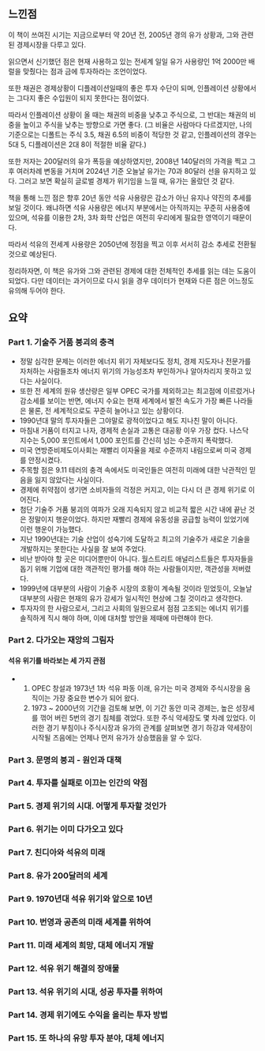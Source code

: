 ## 느낀점
이 책이 쓰여진 시기는 지금으로부터 약 20년 전, 2005년 경의 유가 상황과, 그와 관련된 경제시장을 다루고 있다.

읽으면서 신기했던 점은 현재 사용하고 있는 전세계 일일 유가 사용량인 1억 2000만 배럴을 맞췄다는 점과 금에 투자하라는 조언이었다.

또한 채권은 경제상황이 디플레이션일때의 좋은 투자 수단이 되며, 인플레이션 상황에서는 그다지 좋은 수입원이 되지 못한다는 점이었다.

따라서 인플레이션 상황이 올 때는 채권의 비중을 낮추고 주식으로, 그 반대는 채권의 비중을 높이고 주식을 낮추는 방향으로 가면 좋다. 
(그 비율은 사람마다 다르겠지만, 나의 기준으로는 디폴트는 주식 3.5, 채권 6.5의 비중이 적당한 것 같고, 인플레이션의 경우는 5대 5, 디플레이션은 2대 8이 적절한 비율 같다.)

또한 저자는 200달러의 유가 폭등을 예상하였지만, 2008년 140달러의 가격을 찍고 그 후 여러차례 변동을 거치며 2024년 기준 오늘날 유가는 70과 80달러 선을 유지하고 있다. 그러고 보면 확실히 글로벌 경제가 위기임을 느낄 때, 유가는 올랐던 것 같다.

책을 통해 느낀 점은 향후 20년 동안 석유 사용량은 감소가 아닌 유지나 약진의 추세를 보일 것이다. 왜냐하면 석유 사용량은 에너지 부분에서는 아직까지는 꾸준히 사용중에 있으며, 석유를 이용한 2차, 3차 화학 산업은 여전히 우리에게 필요한 영역이기 때문이다.

따라서 석유의 전세계 사용량은 2050년에 정점을 찍고 이후 서서히 감소 추세로 전환될것으로 예상된다.

정리하자면, 이 책은 유가와 그와 관련된 경제에 대한 전체적인 추세를 읽는 데는 도움이 되었다. 다만 데이터는 과거이므로 다시 읽을 경우 데이터가 현재와 다른 점은 어느정도 유의해 두어야 한다. 

## 요약
### Part 1. 기술주 거품 붕괴의 충격
- 정말 심각한 문제는 이러한 에너지 위기 자체보다도 정치, 경제 지도자나 전문가를 자처하는 사람들조차 에너지 위기의 가능성조차 부인하거나 알아차리지 못하고 있다는 사실이다.
- 또한 전 세계의 원유 생산량은 일부 OPEC 국가를 제외하고는 최고점에 이르렀거나 감소세를 보이는 반면, 에너지 수요는 현재 세계에서 발전 속도가 가장 빠른 나라들은 물론, 전 세계적으로도 꾸준히 늘어나고 있는 상황이다.
- 1990년대 말의 투자자들은 그야말로 광적이었다고 해도 지나친 말이 아니다.
- 마침내 거품이 터지고 나자, 경제적 손실과 고통은 대공황 이우 가장 컸다. 나스닥 지수는 5,000 포인트에서 1,000 포인트를 간신히 넘는 수준까지 폭락했다.
- 미국 연방준비제도이사회는 재빨리 이자율을 제로 수준까지 내림으로써 미국 경제를 안정시켰다.
- 주목할 점은 9.11 테러의 충격 속에서도 미국인들은 여전히 미래에 대한 낙관적인 믿음을 잃지 않았다는 사실이다.
- 경제에 취약점이 생기면 소비자들의 걱정은 커지고, 이는 다시 더 큰 경제 위기로 이어진다.
- 첨단 기술주 거품 붕괴의 여파가 오래 지속되지 않고 비교적 짧은 시간 내에 끝난 것은 정말이지 행운이었다. 하지만 재빨리 경제에 유동성을 공급할 능력이 있었기에 이런 행운이 가능했다.
- 지난 1990년대는 기술 산업이 성숙기에 도달하고 최고의 기술주가 새로운 기술을 개발하지는 못한다는 사실을 잘 보여 주었다.
- 비난 받아야 할 곳은 미디어뿐만이 아니다. 월스트리트 애널리스트들은 투자자들을 돕기 위해 기업에 대한 객관적인 평가를 해야 하는 사람들이지만, 객관성을 저버렸다.
- 1999년에 대부분의 사람이 기술주 시장의 호황이 계속될 것이라 믿었듯이, 오늘날 대부분의 사람은 현재의 유가 강세가 일시적인 현상에 그칠 것이라고 생각한다.
- 투자자의 한 사람으로서, 그리고 사회의 일원으로서 점점 고조되는 에너지 위기를 솔직하게 직시 해야 하며, 이에 대처할 방안을 제때에 마련해야 한다.
### Part 2. 다가오는 재앙의 그림자
#### 석유 위기를 바라보는 세 가지 관점
- 1. OPEC 창설과 1973년 1차 석유 파동 이래, 유가는 미국 경제와 주식시장을 움직이는 가장 중요한 변수가 되어 왔다.
  2. 1973 ~ 2000년의 기간을 검토해 보면, 이 기간 동안 미국 경제는, 높은 성장세를 꺾어 버린 5번의 경기 침체를 겪었다. 또한 주식 약세장도 몇 차례 있었다. 이러한 경기 부침이나 주식시장과 유가의 관계를 살펴보면 경기 하강과 약세장이 시작될 즈음에는 언제나 먼저 유가가 상승했음을 알 수 있다.
### Part 3. 문명의 붕괴 - 원인과 대책
### Part 4. 투자를 실패로 이끄는 인간의 약점
### Part 5. 경제 위기의 시대. 어떻게 투자할 것인가
### Part 6. 위기는 이미 다가오고 있다
### Part 7. 친디아와 석유의 미래
### Part 8. 유가 200달러의 세계
### Part 9. 1970년대 석유 위기와 앞으로 10년
### Part 10. 번영과 공존의 미래 세계를 위하여
### Part 11. 미래 세계의 희망, 대체 에너지 개발
### Part 12. 석유 위기 해결의 장애물
### Part 13. 석유 위기의 시대, 성공 투자를 위하여
### Part 14. 경제 위기에도 수익을 올리는 투자 방법
### Part 15. 또 하나의 유망 투자 분야, 대체 에너지
